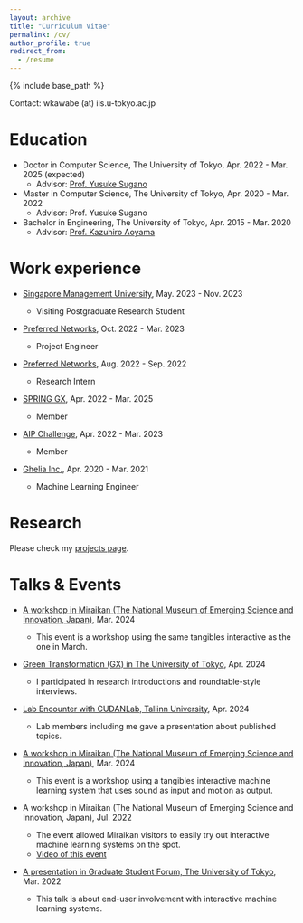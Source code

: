 ```yaml
---
layout: archive
title: "Curriculum Vitae"
permalink: /cv/
author_profile: true
redirect_from:
  - /resume
---
```


{% include base_path %}

Contact: wkawabe (at) iis.u-tokyo.ac.jp

Education
======
* Doctor in Computer Science, The University of Tokyo, Apr. 2022 - Mar. 2025 (expected)
  * Advisor: [Prof. Yusuke Sugano](https://www.yusuke-sugano.info/)
* Master in Computer Science, The University of Tokyo, Apr. 2020 - Mar. 2022
  * Advisor: Prof. Yusuke Sugano
* Bachelor in Engineering, The University of Tokyo, Apr. 2015 - Mar. 2020
  * Advisor: [Prof. Kazuhiro Aoyama](https://www.sys.t.u-tokyo.ac.jp/en/memberpage/170)


Work experience
======
* [Singapore Management University](https://www.smu.edu.sg/), May. 2023 - Nov. 2023
  * Visiting Postgraduate Research Student

* [Preferred Networks](https://www.preferred.jp/), Oct. 2022 - Mar. 2023
  * Project Engineer

* [Preferred Networks](https://www.preferred.jp/), Aug. 2022 - Sep. 2022
  * Research Intern
  
* [SPRING GX](https://spring-gx.adm.s.u-tokyo.ac.jp/), Apr. 2022 - Mar. 2025
  * Member

* [AIP Challenge](https://www.jst.go.jp/kisoken/aip/program/wakate/challenge/list2022.html), Apr. 2022 - Mar. 2023
  * Member

* [Ghelia Inc.](https://ghelia.com/), Apr. 2020 - Mar. 2021
  * Machine Learning Engineer


Research
======
  Please check my [projects page](https://wkawabe.github.io/projects/).
  

Talks & Events
======
* [A workshop in Miraikan (The National Museum of Emerging Science and Innovation, Japan)](https://www.miraikan.jst.go.jp/events/202406293486.html), Mar. 2024
  * This event is a workshop using the same tangibles interactive as the one in March.

* [Green Transformation (GX) in The University of Tokyo](https://www.u-tokyo.ac.jp/content/400240676.pdf), Apr. 2024
  * I participated in research introductions and roundtable-style interviews.

* [Lab Encounter with CUDANLab, Tallinn University](https://youtu.be/Cm251vBy5sU?si=wg7LfX1_f0KaK_kL), Apr. 2024
  * Lab members including me gave a presentation about published topics.

* [A workshop in Miraikan (The National Museum of Emerging Science and Innovation, Japan)](https://www.miraikan.jst.go.jp/research/facilities/tours/#t3), Mar. 2024
  * This event is a workshop using a tangibles interactive machine learning system that uses sound as input and motion as output.

* A workshop in Miraikan (The National Museum of Emerging Science and Innovation, Japan), Jul. 2022
  * The event allowed Miraikan visitors to easily try out interactive machine learning systems on the spot.
  * [Video of this event](https://youtu.be/MX2XYA0LKa8?si=7hV9LGVfgSrCGMcz)

* [A presentation in Graduate Student Forum, The University of Tokyo](https://tcjs.u-tokyo.ac.jp/ja/archives/3170), Mar. 2022
  * This talk is about end-user involvement with interactive machine learning systems.
